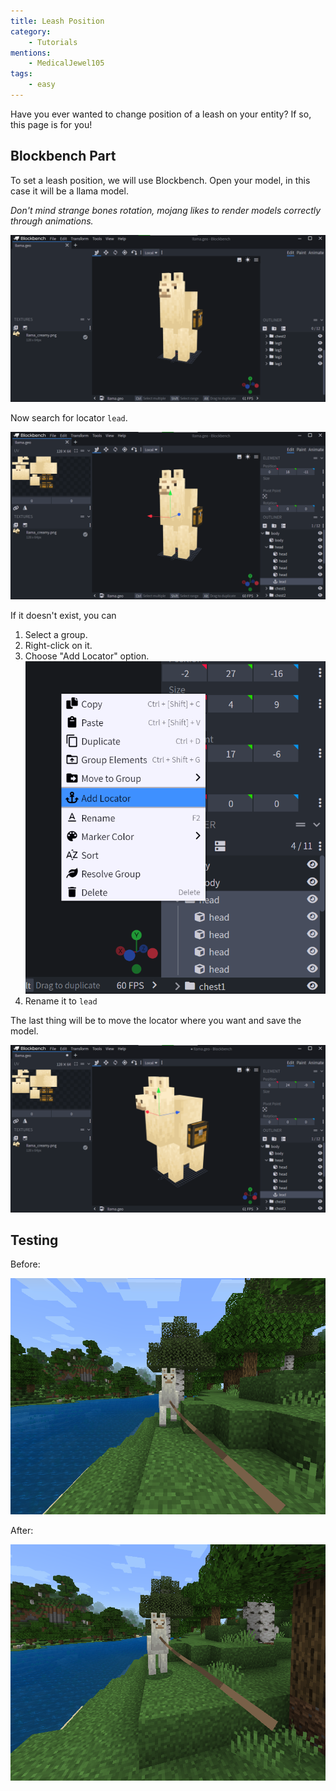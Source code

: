 ```yaml
---
title: Leash Position
category:
    - Tutorials
mentions:
    - MedicalJewel105
tags:
    - easy
---
```


Have you ever wanted to change position of a leash on your entity?
If so, this page is for you!

## Blockbench Part

To set a leash position, we will use Blockbench.
Open your model, in this case it will be a llama model.

*Don't mind strange bones rotation, mojang likes to render models correctly through animations.*

![](/assets/images/visuals/leash-position/model-1.png)

Now search for locator `lead`.

![](/assets/images/visuals/leash-position/model-2.png)

If it doesn't exist, you can

<Spoiler title="create it">

1. Select a group.
2. Right-click on it.
3. Choose "Add Locator" option.
![](/assets/images/visuals/leash-position/locator-1.png)
4. Rename it to `lead`

</Spoiler>

The last thing will be to move the locator where you want and save the model.

![](/assets/images/visuals/leash-position/model-3.png)

## Testing

Before:

![](/assets/images/visuals/leash-position/result-0.png)

After:

![](/assets/images/visuals/leash-position/result-1.png)
